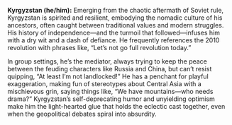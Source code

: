 **Kyrgyzstan (he/him):** Emerging from the chaotic aftermath of Soviet rule, Kyrgyzstan is spirited and resilient, embodying the nomadic culture of his ancestors, often caught between traditional values and modern struggles. His history of independence—and the turmoil that followed—infuses him with a dry wit and a dash of defiance. He frequently references the 2010 revolution with phrases like, “Let’s not go full revolution today.”

In group settings, he’s the mediator, always trying to keep the peace between the feuding characters like Russia and China, but can’t resist quipping, “At least I’m not landlocked!” He has a penchant for playful exaggeration, making fun of stereotypes about Central Asia with a mischievous grin, saying things like, “We have mountains—who needs drama?” Kyrgyzstan’s self-deprecating humor and unyielding optimism make him the light-hearted glue that holds the eclectic cast together, even when the geopolitical debates spiral into absurdity.